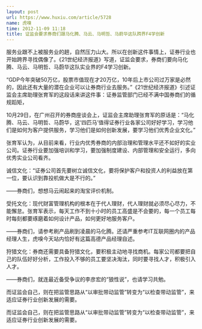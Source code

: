 ```yaml
---
layout: post
url: https://www.huxiu.com/article/5728
name: 虎嗅
time: 2012-11-09 11:18
title: 证监会要求券商们跟马化腾、马云、马明哲、马蔚华这队跨界F4学创新
---
```

服务业跟不上被服务业的趟，自然压力山大。所以在创新这件事情上，证券行业也开始跨界寻找偶像了。《21世纪经济报道》写道，证监会要求，券商们要向马化腾、马云、马明哲、马蔚华这队实业界的F4学习创新。

“GDP今年突破50万亿，股票市值现在才20万亿，10年后上市公司过万家是必然的，因此还有大量的潜在企业可以让券商行业去服务。”《21世纪经济报道》引述证监会主席助理张育军的这段话来讲这件事：证券监管部门已经不满中国券商们的循规蹈矩，

10月29日，在广州召开的券商座谈会上，证监会主席助理张育军的原话是：“马化腾、马云、马明哲、马蔚华，这‘四匹马’值得证券行业各家公司好好学习，学习他们是如何为客户提供服务，学习他们是如何创新发展，要学习他们优秀企业文化。”

张育军认为，从目前来看，行业内优秀券商的内部治理和管理水平还不如好的实业公司。证券行业要加强培训和学习，要加强制度建设、内部管理和安全运行，多向优秀实业公司看齐。

诚信文化：“证券公司首先要树立诚信文化，要将保护客户和投资人的利益放在第一位，要认识到靠投机做大是不行的。”

——券商们，想想马云闹起来的淘宝评价机制。

受托文化：现代财富管理机构的根本在于代人理财，代人理财就必须尽心尽力，不能懈怠。张育军表示，每天工作不到十小时的员工高盛是不会要的，每一个员工每时每刻都要琢磨着如何设计产品，如何更好地服务客户。

——券商们，请参考刷产品刷到凌晨的马化腾。还请严重参考IT互联网圈内的产品经理人生，虎嗅今天站内恰好有这篇高德产品经理自述。

狩猎文化：券商还需要具备狩猎文化，要积极主动地寻找商机。每家公司都要把自己的队伍好好分析，工作投入不够的员工要坚决淘汰，同时要寻找人才，积极引入人才。

——券商们，就连最近备受争议的李彦宏的“狼性说”，也请学习共勉。

而证监会自己，则在把监管思路从“以审批带动监管”转变为“以检查带动监管”，来适应证券行业创新发展的需要。

而证监会自己，则在把监管思路从“以审批带动监管”转变为“以检查带动监管”，来适应证券行业创新发展的需要。

